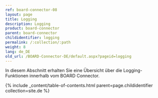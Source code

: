 ```yaml
---
ref: board-connector-08
layout: page
title: Logging
description: Logging
product: board-connector
parent: board-connector
childidentifier: logging
permalink: /:collection/:path
weight: 8
lang: de_DE
old_url: /BOARD-Connector-DE/default.aspx?pageid=logging
---
```


In diesem Abschnitt erhalten Sie eine Übersicht über die Logging-Funktionen innerhalb vom BOARD Connector.

{% include _content/table-of-contents.html parent=page.childidentifier collection=site.de %}
